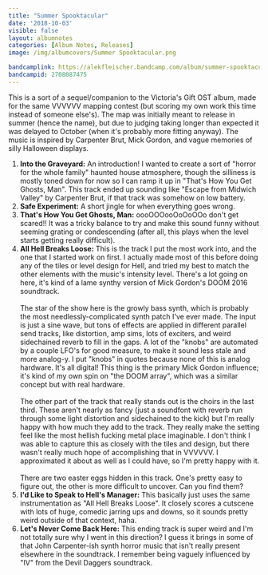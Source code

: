 ```yaml
---
title: "Summer Spooktacular"
date: '2018-10-03'
visible: false
layout: albumnotes
categories: [Album Notes, Releases]
image: /img/albumcovers/Summer Spooktacular.png

bandcamplink: https://alekfleischer.bandcamp.com/album/summer-spooktacular-ost
bandcampid: 2708087475
---
```


This is a sort of a sequel/companion to the Victoria's Gift OST album, made for the same VVVVVV mapping contest (but scoring my own work this time instead of someone else's). The map was initially meant to release in summer (hence the name), but due to judging taking longer than expected it was delayed to October (when it's probably more fitting anyway). The music is inspired by Carpenter Brut, Mick Gordon, and vague memories of silly Halloween displays.

1. **Into the Graveyard:** An introduction! I wanted to create a sort of "horror for the whole family" haunted house atmosphere, though the silliness is mostly toned down for now so I can ramp it up in "That's How You Get Ghosts, Man". This track ended up sounding like "Escape from Midwich Valley" by Carpenter Brut, if that track was somehow on low battery.
2. **Safe Experiment:** A short jingle for when everything goes wrong.
3. **That's How You Get Ghosts, Man:** oooOOOooOoOoOOo don't get scared!! It was a tricky balance to try and make this sound funny without seeming grating or condescending (after all, this plays when the level starts getting really difficult).
4. **All Hell Breaks Loose:** This is the track I put the most work into, and the one that I started work on first. I actually made most of this before doing any of the tiles or level design for Hell, and tried my best to match the other elements with the music's intensity level. There's a lot going on here, it's kind of a lame synthy version of Mick Gordon's DOOM 2016 soundtrack.<br><br>
The star of the show here is the growly bass synth, which is probably the most needlessly-complicated synth patch I've ever made. The input is just a sine wave, but tons of effects are applied in different parallel send tracks, like distortion, amp sims, lots of exciters, and weird sidechained reverb to fill in the gaps. A lot of the "knobs" are automated by a couple LFO's for good measure, to make it sound less stale and more analog-y. I put "knobs" in quotes because none of this is analog hardware. It's all digital! This thing is the primary Mick Gordon influence; it's kind of my own spin on "the DOOM array", which was a similar concept but with real hardware.<br><br>
The other part of the track that really stands out is the choirs in the last third. These aren't nearly as fancy (just a soundfont with reverb run through some light distortion and sidechained to the kick) but I'm really happy with how much they add to the track. They really make the setting feel like the most hellish fucking metal place imaginable. I don't think I was able to capture this as closely with the tiles and design, but there wasn't really much hope of accomplishing that in VVVVVV. I approximated it about as well as I could have, so I'm pretty happy with it.<br><br>
There are two easter eggs hidden in this track. One's pretty easy to figure out, the other is more difficult to uncover. Can you find them?
5. **I'd Like to Speak to Hell's Manager:** This basically just uses the same instrumentation as "All Hell Breaks Loose". It closely scores a cutscene with lots of huge, comedic jarring ups and downs, so it sounds pretty weird outside of that context, haha.
6. **Let's Never Come Back Here:** This ending track is super weird and I'm not totally sure why I went in this direction? I guess it brings in some of that John Carpenter-ish synth horror music that isn't really present elsewhere in the soundtrack. I remember being vaguely influenced by "IV" from the Devil Daggers soundtrack.
